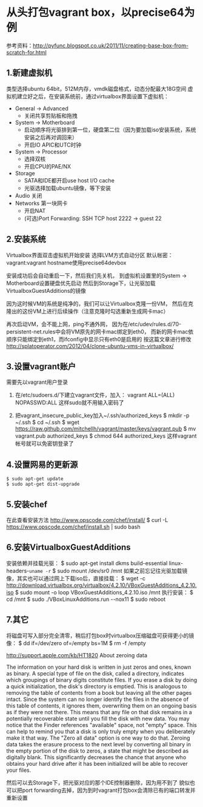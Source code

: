 从头打包vagrant box，以precise64为例
====================================

参考资料：http://pyfunc.blogspot.co.uk/2011/11/creating-base-box-from-scratch-for.html

1.新建虚拟机
------------

类型选择ubuntu 64bit，512M内存，vmdk磁盘格式，动态分配最大18G空间
虚拟机建立好之后，在安装系统前，通过virtualbox界面设置下虚拟机：

+   General -> Advanced
    -   关闭共享剪贴板和拖拽
+   System -> Motherboard 
    -   启动顺序将光驱排到第一位，硬盘第二位（因为要加载iso安装系统，系统安装之后再对调回来）
    -   开启IO APIC和UTC时钟
+   System -> Processor
    -   选择双核
    -   开启CPU的PAE/NX
+   Storage
    -   SATA和IDE都开启use host I/O cache
    -   光驱选择加载ubuntu镜像，等下安装
+   Audio 关闭
+   Networks 第一块网卡
    -   开启NAT
    -   (可选)Port Forwarding: SSH TCP host 2222 -> guest 22

2.安装系统
----------

Virtualbox界面双击虚拟机开始安装
选择LVM方式自动分区
默认帐密：vagrant:vagrant
hostname使用precise64devbox

安装成功后会自动重启一下，然后我们先关机，
到虚拟机设置里的System -> Motherboard设置硬盘优先启动
然后到Storage下，让光驱加载VirtualboxGuestAdditions的镜像

因为这时候VM的系统是纯净的，我们可以让Virtualbox克隆一份VM，
然后在克隆出的这份VM上进行后续操作（注意克隆时勾选重新生成网卡mac）

再次启动VM，会不能上网，ping不通外网，
因为在/etc/udev/rules.d/70-persistent-net.rules中会将VM原先的网卡mac绑定到eth0，
而新的网卡mac依顺序只能绑定到eth1，而ifconfig中显示只有eth0是启用的
按这篇文章进行修改
http://splatoperator.com/2012/04/clone-ubuntu-vms-in-virtualbox/

3.设置vagrant账户
-----------------

需要先以vagrant用户登录

1.  在/etc/sudoers.d/下建立vagrant文件，加入：
        vagrant ALL=(ALL) NOPASSWD:ALL
    这样sudo就不用输入密码了

2.  把vagrant_insecure_public_key加入~/.ssh/authorized_keys
        $ mkdir -p ~/.ssh
        $ cd ~/.ssh
        $ wget https://raw.github.com/mitchellh/vagrant/master/keys/vagrant.pub
        $ mv vagrant.pub authorized_keys
        $ chmod 644 authorized_keys
    这样vagrant帐号就可以免密钥登录了

4.设置网易的更新源
------------------

    $ sudo apt-get update
    $ sudo apt-get dist-upgrade

5.安装chef
----------

在此查看安装方法 http://www.opscode.com/chef/install/
    $ curl -L https://www.opscode.com/chef/install.sh | sudo bash

6.安装VirtualboxGuestAdditions
------------------------------

安装依赖并挂载光驱：
    $ sudo apt-get install dkms build-essential linux-headers-`uname -r`
    $ sudo mount /dev/sr0 /mnt
如果之前忘记往光驱加载镜像，其实也可以通过网上下载iso后，直接挂载：
    $ wget -c http://download.virtualbox.org/virtualbox/4.2.10/VBoxGuestAdditions_4.2.10.iso
    $ sudo mount -o loop VBoxGuestAdditions_4.2.10.iso /mnt
执行安装：
    $ cd /mnt
    $ sudo ./VBoxLinuxAdditions.run --nox11
    $ sudo reboot

7.其它
------

将磁盘可写入部分完全清零，稍后打包box时virtualbox压缩磁盘可获得更小的镜像：
    $ dd if=/dev/zero of=/empty bs=1M
    $ rm -f /empty

http://support.apple.com/kb/HT1820
About zeroing data

The information on your hard disk is written in just zeros and ones, known as binary. A special type of file on the disk, called a directory, indicates which groupings of binary digits constitute files. If you erase a disk by doing a quick initialization, the disk's directory is emptied. This is analogous to removing the table of contents from a book but leaving all the other pages intact. Since the system can no longer identify the files in the absence of this table of contents, it ignores them, overwriting them on an ongoing basis as if they were not there. This means that any file on that disk remains in a potentially recoverable state until you fill the disk with new data. You may notice that the Finder references "available" space, not "empty" space. This can help to remind you that a disk is only truly empty when you deliberately make it that way. The "Zero all data" option is one way to do that. Zeroing data takes the erasure process to the next level by converting all binary in the empty portion of the disk to zeros, a state that might be described as digitally blank. This significantly decreases the chance that anyone who obtains your hard drive after it has been initialized will be able to recover your files.

然后可以去Storage下，把光驱对应的那个IDE控制器删除，因为用不到了
貌似也可以把port forwarding去掉，因为到时vagrant打包box会清除已有的端口转发并重新设置

